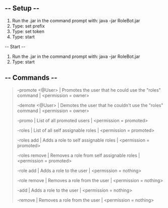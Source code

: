 ## -- Setup --
1) Run the .jar in the command prompt with: java -jar RoleBot.jar
2) Type: set prefix <prefix>
3) Type: set token <token>
4) Type: start



-- Start --
1) Run the .jar in the command prompt with: java -jar RoleBot.jar
2) Type: start


## -- Commands --
>  -promote <@User>    | Promotes the user that he could use the "roles"  command    | <permission = owner>
>  
>  -demote <@User>     | Demotes the user that he couldn't use the "roles"  command  | <permission = owner>
>  
>  -promo              | List of all promoted users                                  | <permission = promoted>
>  
>  
>  -roles              | List of all self assignable roles                           | <permission = promoted>
>  
>  -roles add <role>   | Adds a role to self assignable roles                        | <permission = promoted>
>  
>  -roles remove <role>| Removes a role from self assignable roles                   | <permission = promoted>
>  
>  
>  -role add <role>     | Adds a role to the user                                     | <permission = nothing>
>  
>  -role remove <role>  | Removes a role from the user                                | <permission = nothing>
>  
>  
>  -add <role>          | Adds a role to the user                                     | <permission = nothing>
>  
>  -remove <role>       | Removes a role from the user                                | <permission = nothing>
